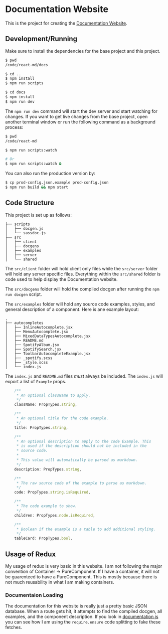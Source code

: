 # Documentation Website
This is the project for creating the [Documentation Website](http://react-md.mlaursen.com).

## Development/Running
Make sure to install the dependencies for the base project and this project.

```bash
$ pwd
/code/react-md/docs

$ cd ..
$ npm install
$ npm run scripts

$ cd docs
$ npm install
$ npm run dev
```

The `npm run dev` command will start the dev server and start watching for changes.
If you want to get live changes from the base project, open another terminal window
or run the following command as a background process:

```bash
$ pwd
/code/react-md

$ npm run scripts:watch

# Or
$ npm run scripts:watch &
```

You can also run the production version by:

```bash
$ cp prod-config.json.example prod-config.json
$ npm run build && npm start
```

## Code Structure

This project is set up as follows:

```
├── scripts
│   ├── docgen.js
│   └── sassdoc.js
├── src
│   ├── client
│   ├── docgens
│   ├── examples
│   ├── server
│   └── shared
```

The `src/client` folder will hold client only files while the `src/server`
folder will hold any server specific files. Everything within the `src/shared`
folder is code used to help display the Documentation website.

The `src/docgens` folder will hold the compiled docgen after running the `npm run docgen` script.

The `src/examples` folder will hold any source code examples, styles, and general description
of a component. Here is ane example layout:

```
.
├── autocompletes
│   ├── InlineAutocomplete.jsx
│   ├── MenuAutocomplete.jsx
│   ├── MixedDataTypesAutocomplete.jsx
│   ├── README.md
│   ├── SpotifyAlbum.jsx
│   ├── SpotifySearch.jsx
│   ├── ToolbarAutocompleteExample.jsx
│   ├── _spotify.scss
│   ├── _style.scss
│   └── index.js
```

The `index.js` and `README.md` files *must* always be included. The `index.js`
will export a list of `Example` props.

```js
    /**
     * An optional className to apply.
     */
    className: PropTypes.string,

    /**
     * An optional title for the code example.
     */
    title: PropTypes.string,

    /**
     * An optional description to apply to the code Example. This
     * is used if the description should not be included in the
     * source code.
     *
     * This value will automatically be parsed as markdown.
     */
    description: PropTypes.string,

    /**
     * The raw source code of the example to parse as markdown.
     */
    code: PropTypes.string.isRequired,

    /**
     * The code example to show.
     */
    children: PropTypes.node.isRequired,

    /**
     * Boolean if the example is a table to add additional styling.
     */
    tableCard: PropTypes.bool,
```

## Usage of Redux
My usage of redux is very basic in this website. I am not following
the major convention of Container -> PureComponent. If I have a container,
it will not be guarenteed to have a PureComponent. This is mostly because
there is not much reusability in what I am making containers.

### Documentaion Loading
The documentation for this website is really just a pretty basic JSON
database. When a route gets hit, it attempts to find the compiled
docgen, all examples, and the component description. If you look in
[documentation.js](../../master/docs/src/shared/actions/documentation.js)
you can see how I am using the `require.ensure` code splitting to fake
these fetches.
